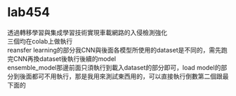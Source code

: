# lab454
透過轉移學習與集成學習技術實現車載網路的入侵檢測強化  
三個均在colab上做執行  
reansfer learning的部分我CNN與後面各模型所使用的dataset是不同的，需先跑完CNN再換dataset後執行後續的model  
ensemble_model那邊前面只須執行到載入dataset的部分即可，load model的部分到後面都可不用執行，那是我用來測試東西用的，可以直接執行倒數第二個跟最下面的
